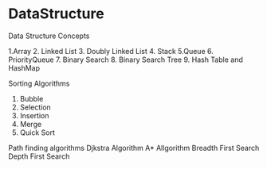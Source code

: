 # DataStructure

Data Structure Concepts

1.Array
2. Linked List
3. Doubly Linked List
4. Stack
5.Queue
6. PriorityQueue
7. Binary Search
8. Binary Search Tree
9. Hash Table and HashMap

Sorting Algorithms
1. Bubble
2. Selection
3. Insertion
4. Merge
5. Quick Sort

Path finding algorithms
Djkstra Algorithm
A* Allgorithm
Breadth First Search
Depth First Search
